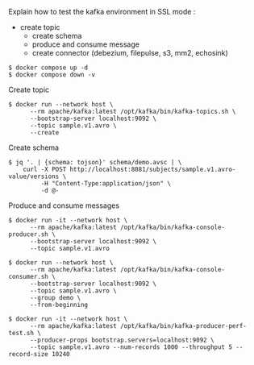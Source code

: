 Explain how to test the kafka environment in SSL mode :

- create topic
  - create schema
  - produce and consume message
  - create connector (debezium, filepulse, s3, mm2, echosink)

```shell
$ docker compose up -d
$ docker compose down -v
```

Create topic
```shell
$ docker run --network host \
      --rm apache/kafka:latest /opt/kafka/bin/kafka-topics.sh \
      --bootstrap-server localhost:9092 \
      --topic sample.v1.avro \
      --create
```

Create schema
```shell
$ jq '. | {schema: tojson}' schema/demo.avsc | \
    curl -X POST http://localhost:8081/subjects/sample.v1.avro-value/versions \
         -H "Content-Type:application/json" \
         -d @-
```

Produce and consume messages
```shell
$ docker run -it --network host \
      --rm apache/kafka:latest /opt/kafka/bin/kafka-console-producer.sh \
      --bootstrap-server localhost:9092 \
      --topic sample.v1.avro

$ docker run --network host \
      --rm apache/kafka:latest /opt/kafka/bin/kafka-console-consumer.sh \
      --bootstrap-server localhost:9092 \
      --topic sample.v1.avro \
      --group demo \
      --from-beginning

$ docker run -it --network host \
      --rm apache/kafka:latest /opt/kafka/bin/kafka-producer-perf-test.sh \
      --producer-props bootstrap.servers=localhost:9092 \
      --topic sample.v1.avro --num-records 1000 --throughput 5 --record-size 10240
```
